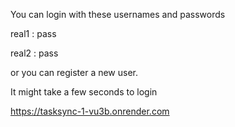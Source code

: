You can login with these usernames and passwords

real1 : pass

real2 : pass

or you can register a new user.

It might take a few seconds to login

https://tasksync-1-vu3b.onrender.com





